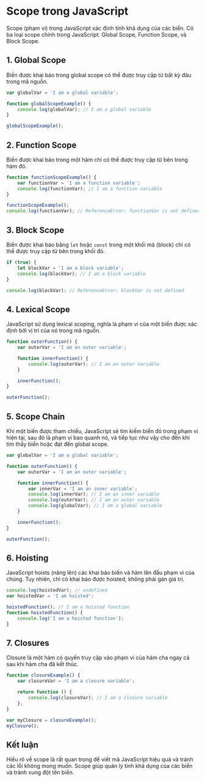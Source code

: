 # Scope trong JavaScript

Scope (phạm vi) trong JavaScript xác định tính khả dụng của các biến. Có ba loại scope chính trong JavaScript: Global Scope, Function Scope, và Block Scope.

## 1. Global Scope

Biến được khai báo trong global scope có thể được truy cập từ bất kỳ đâu trong mã nguồn.

```javascript
var globalVar = 'I am a global variable';

function globalScopeExample() {
	console.log(globalVar); // I am a global variable
}

globalScopeExample();
```

## 2. Function Scope

Biến được khai báo trong một hàm chỉ có thể được truy cập từ bên trong hàm đó.

```javascript
function functionScopeExample() {
	var functionVar = 'I am a function variable';
	console.log(functionVar); // I am a function variable
}

functionScopeExample();
console.log(functionVar); // ReferenceError: functionVar is not defined
```

## 3. Block Scope

Biến được khai báo bằng `let` hoặc `const` trong một khối mã (block) chỉ có thể được truy cập từ bên trong khối đó.

```javascript
if (true) {
	let blockVar = 'I am a block variable';
	console.log(blockVar); // I am a block variable
}

console.log(blockVar); // ReferenceError: blockVar is not defined
```

## 4. Lexical Scope

JavaScript sử dụng lexical scoping, nghĩa là phạm vi của một biến được xác định bởi vị trí của nó trong mã nguồn.

```javascript
function outerFunction() {
	var outerVar = 'I am an outer variable';

	function innerFunction() {
		console.log(outerVar); // I am an outer variable
	}

	innerFunction();
}

outerFunction();
```

## 5. Scope Chain

Khi một biến được tham chiếu, JavaScript sẽ tìm kiếm biến đó trong phạm vi hiện tại, sau đó là phạm vi bao quanh nó, và tiếp tục như vậy cho đến khi tìm thấy biến hoặc đạt đến global scope.

```javascript
var globalVar = 'I am a global variable';

function outerFunction() {
	var outerVar = 'I am an outer variable';

	function innerFunction() {
		var innerVar = 'I am an inner variable';
		console.log(innerVar); // I am an inner variable
		console.log(outerVar); // I am an outer variable
		console.log(globalVar); // I am a global variable
	}

	innerFunction();
}

outerFunction();
```

## 6. Hoisting

JavaScript hoists (nâng lên) các khai báo biến và hàm lên đầu phạm vi của chúng. Tuy nhiên, chỉ có khai báo được hoisted, không phải gán giá trị.

```javascript
console.log(hoistedVar); // undefined
var hoistedVar = 'I am hoisted';

hoistedFunction(); // I am a hoisted function
function hoistedFunction() {
	console.log('I am a hoisted function');
}
```

## 7. Closures

Closure là một hàm có quyền truy cập vào phạm vi của hàm cha ngay cả sau khi hàm cha đã kết thúc.

```javascript
function closureExample() {
	var closureVar = 'I am a closure variable';

	return function () {
		console.log(closureVar); // I am a closure variable
	};
}

var myClosure = closureExample();
myClosure();
```

## Kết luận

Hiểu rõ về scope là rất quan trọng để viết mã JavaScript hiệu quả và tránh các lỗi không mong muốn. Scope giúp quản lý tính khả dụng của các biến và tránh xung đột tên biến.
